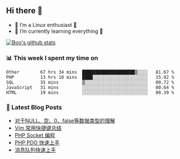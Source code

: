## Hi there 👋
* 🔭 I’m a Linux enthusiast 🐧️
* 🏃️ I’m currently learning everything 🏃️

[![Boo's github stats](https://github-readme-stats.vercel.app/api?username=0xAiKang)](https://github.com/anuraghazra/github-readme-stats)

<!-- [![Most Used Langs](https://github-readme-stats.vercel.app/api/top-langs/?username=0xAiKang)](https://github.com/anuraghazra/github-readme-stats) -->

### 📊 This week I spent my time on
<!--START_SECTION:waka-->
```text
Other        67 hrs 34 mins  ████████████████████▒░░░░   81.67 % 
PHP          13 hrs 10 mins  ████░░░░░░░░░░░░░░░░░░░░░   15.92 % 
SQL          35 mins         ▒░░░░░░░░░░░░░░░░░░░░░░░░   00.72 % 
JavaScript   31 mins         ░░░░░░░░░░░░░░░░░░░░░░░░░   00.64 % 
HTML         19 mins         ░░░░░░░░░░░░░░░░░░░░░░░░░   00.39 % 
```
<!--END_SECTION:waka-->

### 📕 Latest Blog Posts
<!-- BLOG-POST-LIST:START -->
- [对于NULL、空、0、false等数据类型的理解](https://www.0x2beace.com/understanding-of-data-types-such-as-null-empty-0-false-etc/)
- [Vim 常用快捷键总结](https://www.0x2beace.com/summary-of-vim-commonly-used-shortcut-keys/)
- [PHP Socket 编程](https://www.0x2beace.com/php-socket-programming/)
- [PHP PDO 快速上手](https://www.0x2beace.com/php-pdo-quick-start/)
- [消息队列快速上手](https://www.0x2beace.com/quick-start-message-queue/)
<!-- BLOG-POST-LIST:END -->

